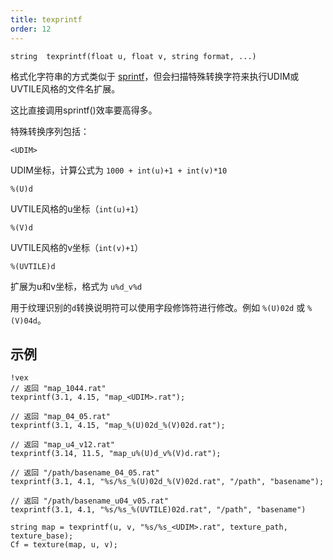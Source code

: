 ```yaml
---
title: texprintf
order: 12
---
```

`string  texprintf(float u, float v, string format, ...)`

格式化字符串的方式类似于 [sprintf](/zh-cn/houdini-vex/strings/sprintf "类似printf格式化字符串，但以字符串形式返回结果而非直接打印")，但会扫描特殊转换字符来执行UDIM或UVTILE风格的文件名扩展。

这比直接调用sprintf()效率要高得多。

特殊转换序列包括：

`<UDIM>`

UDIM坐标，计算公式为 `1000 + int(u)+1 + int(v)*10`

`%(U)d`

UVTILE风格的u坐标（`int(u)+1`）

`%(V)d`

UVTILE风格的v坐标（`int(v)+1`）

`%(UVTILE)d`

扩展为u和v坐标，格式为 `u%d_v%d`

用于纹理识别的`d`转换说明符可以使用字段修饰符进行修改。例如 `%(U)02d` 或 `%(V)04d`。

## 示例

```vex
!vex
// 返回 "map_1044.rat"
texprintf(3.1, 4.15, "map_<UDIM>.rat");

// 返回 "map_04_05.rat"
texprintf(3.1, 4.15, "map_%(U)02d_%(V)02d.rat");

// 返回 "map_u4_v12.rat"
texprintf(3.14, 11.5, "map_u%(U)d_v%(V)d.rat");

// 返回 "/path/basename_04_05.rat"
texprintf(3.1, 4.1, "%s/%s_%(U)02d_%(V)02d.rat", "/path", "basename");

// 返回 "/path/basename_u04_v05.rat"
texprintf(3.1, 4.1, "%s/%s_%(UVTILE)02d.rat", "/path", "basename")
```

```vex
string map = texprintf(u, v, "%s/%s_<UDIM>.rat", texture_path, texture_base);
Cf = texture(map, u, v);
```
